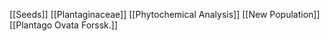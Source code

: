 [[Seeds]]
[[Plantaginaceae]]
[[Phytochemical Analysis]]
[[New Population]]
[[Plantago Ovata Forssk.]]

